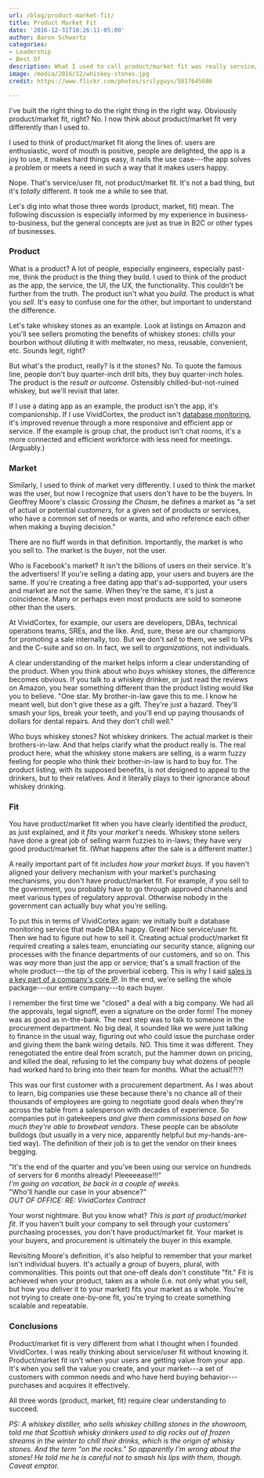 ```yaml
---
url: /blog/product-market-fit/
title: Product Market Fit
date: '2016-12-31T10:26:11-05:00'
author: Baron Schwartz
categories:
- Leadership
- Best Of
description: What I used to call product/market fit was really service/user fit.
image: /media/2016/12/whiskey-stones.jpg
credit: https://www.flickr.com/photos/srslyguys/5817645686

---
```

I've built the right thing to do the right thing in the right way. Obviously product/market fit, right?
No.  I now think about product/market fit very differently than I used to.

<!--more-->

I used to think of product/market fit along the lines of: users are enthusiastic, word of mouth is positive, people are delighted, the app is a joy to use, it makes hard things easy, it nails the use case---the app solves a problem or meets a need in such a way that it makes users happy. 

Nope. That's service/user fit, not product/market fit. It's not a bad thing, but it's _totally_ different. It took me a while to see that.

Let's dig into what those three words (product, market, fit) mean. The following discussion is especially informed by my experience in business-to-business, but the general concepts are just as true in B2C or other types of businesses.

### Product

What is a product? A lot of people, especially engineers, especially past-me, think the product is the thing they build. I used to think of the product as the app, the service, the UI, the UX, the functionality. This couldn't be further from the truth. The product isn't what you _build_. The product is what you _sell_. It's easy to confuse one for the other, but important to understand the difference.

Let's take whiskey stones as an example. Look at listings on Amazon and you'll see sellers promoting the benefits of whiskey stones: chills your bourbon without diluting it with meltwater, no mess, reusable, convenient, etc. Sounds legit, right?

But what's the product, really? Is it the stones? No. To quote the famous line, people don't buy quarter-inch drill bits, they buy quarter-inch holes. The product is the _result or outcome_. Ostensibly chilled-but-not-ruined whiskey, but we'll revisit that later. 

If I use a dating app as an example, the product isn't the app, it's companionship. If I use VividCortex, the product isn't [database monitoring](https://www.vividcortex.com/), it's improved revenue through a more responsive and efficient app or service. If the example is group chat, the product isn't chat rooms, it's a more connected and efficient workforce with less need for meetings. (Arguably.)

### Market

Similarly, I used to think of market very differently. I used to think the market was the user, but now I recognize that users don't have to be the buyers. In Geoffrey Moore's classic _Crossing the Chasm_, he defines a market as "a set of actual or potential _customers_, for a given set of products or services, who have a common set of needs or wants, and who reference each other when making a buying decision."

There are no fluff words in that definition. Importantly, the market is who you sell to. The market is the _buyer_, not the user. 

Who is Facebook's market? It isn't the billions of users on their service. It's the advertisers! If you're selling a dating app, your users and buyers are the same. If you're creating a free dating app that's ad-supported, your users and market are not the same. When they're the same, it's just a coincidence. Many or perhaps even most products are sold to someone other than the users.

At VividCortex, for example, our users are developers, DBAs, technical operations teams, SREs, and the like. And, sure, these are our champions for promoting a sale internally, too. But we don't _sell_ to them, we sell to VPs and the C-suite and so on. In fact, we sell to _organizations_, not individuals.

A clear understanding of the market helps inform a clear understanding of the product. When you think about who _buys_ whiskey stones, the difference becomes obvious. If you talk to a whiskey drinker, or just read the reviews on Amazon, you hear something different than the product listing would like you to believe. "One star. My brother-in-law gave this to me. I know he meant well, but don't give these as a gift. They're just a hazard. They'll smash your lips, break your teeth, and you'll end up paying thousands of dollars for dental repairs. And they don't chill well."

Who buys whiskey stones? Not whiskey drinkers. The actual market is their brothers-in-law. And that helps clarify what the product really is. The real product here, what the whiskey stone makers are selling, is a warm fuzzy feeling for people who think their brother-in-law is hard to buy for. The product listing, with its supposed benefits, is not designed to appeal to the drinkers, but to their relatives. And it literally plays to their ignorance about whiskey drinking.

### Fit

You have product/market fit when you have clearly identified the _product_, as just explained, and it _fits_ your _market's_ needs. Whiskey stone sellers have done a great job of selling warm fuzzies to in-laws; they have very good product/market fit. (What happens after the sale is a different matter.)

A really important part of fit _includes how your market buys_. If you haven't aligned your delivery mechanism with your market's purchasing mechanisms, you don't have product/market fit. For example, if you sell to the government, you probably have to go through approved channels and meet various types of regulatory approval. Otherwise nobody in the government can actually buy what you're selling.

To put this in terms of VividCortex again: we initially built a database monitoring service that made DBAs happy. Great! Nice service/user fit. Then we had to figure out how to sell it. Creating actual product/market fit required creating a sales team, enunciating our security stance, aligning our processes with the finance departments of our customers, and so on. This was _way_ more than just the app or service; that's a small fraction of the whole product---the tip of the proverbial iceberg. This is why I said [sales is a key part of a company's core IP](/blog/four-core-ip/). In the end, we're selling the whole package---our entire company---to each buyer.

I remember the first time we "closed" a deal with a big company. We had all the approvals, legal signoff, even a signature on the order form! The money was as good as in-the-bank. The next step was to talk to someone in the procurement department. No big deal, it sounded like we were just talking to finance in the usual way, figuring out who could issue the purchase order and giving them the bank wiring details. NO. This time it was different. They renegotiated the entire deal from scratch, put the hammer down on pricing, and killed the deal, refusing to let the company buy what dozens of people had worked hard to bring into their team for months. What the actual!?!?!

This was our first customer with a procurement department. As I was about to learn, big companies use these because there's no chance all of their thousands of employees are going to negotiate good deals when they're across the table from a salesperson with decades of experience. So companies put in gatekeepers _and give them commissions based on how much they're able to browbeat vendors_. These people can be absolute bulldogs (but usually in a very nice, apparently helpful but my-hands-are-tied way). The definition of their job is to get the vendor on their knees begging.

"It's the end of the quarter and you've been using our service on hundreds of servers for 6 months already! Pleeeeease!!!"  <br>
_I'm going on vacation, be back in a couple of weeks._  <br>
"Who'll handle our case in your absence?"  <br>
_OUT OF OFFICE: RE: VividCortex Contract_ <br>

Your worst nightmare. But you know what? _This is part of product/market fit._ If you haven't built your company to sell through your customers' purchasing processes, you don't have product/market fit. Your market is your buyers, and procurement is ultimately the buyer in this example.

Revisiting Moore's definition, it's also helpful to remember that your market isn't individual buyers. It's actually a _group_ of buyers, plural, with commonalities. This points out that one-off deals don't constitute "fit." Fit is achieved when your product, taken as a whole (i.e. not only what you sell, but how you deliver it to your market) fits your market as a whole. You're not trying to create one-by-one fit, you're trying to create something scalable and repeatable.

### Conclusions

Product/market fit is very different from what I thought when I founded VividCortex. I was really thinking about service/user fit without knowing it. Product/market fit isn't when your users are getting value from your app. It's when you sell the value you create, and your market---a set of customers with common needs and who have herd buying behavior---purchases and acquires it effectively.

All three words (product, market, fit) require clear understanding to succeed.

*PS: A whiskey distiller, who sells whiskey chilling stones in the showroom,
told me that Scottish whisky drinkers used to dig rocks out of frozen streams in
the winter to chill their drinks, which is the origin of whisky stones. And the
term "on the rocks." So apparently I'm wrong about the stones! He told me he is
careful not to smash his lips with them, though. Caveat emptor.*

